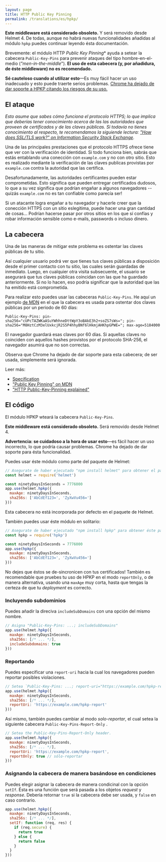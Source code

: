 ```yaml
---
layout: page
title: HTTP Public Key Pinning
permalink: /translations/es/hpkp/
---
```

<div class="callout">
  <strong>Este middleware está considerado obsoleto.</strong> Y será removido desde Helmet 4. De todas, aunque no habrá nuevas funcionalidades añadidas al módulo  <code>hpkp</code> puedes continuar leyendo ésta documentación.
</div>

Brevemente: el módulo HTTP *Public Key Pinning** ayuda a setear la cabecera `Public-Key-Pins` para prevenir ataques del tipo hombre-en-el-medio (*"men-in-the-middle*"). **El uso de esta cabecera (y, por añadidura, de éste middleware) no es recomendado.**

**Sé cauteloso cuando al utilizar esto**—Es muy fácil hacer un uso inadecuado y esto puede traerte serios problemas. [Chrome ha dejado de dar soporte a HPKP citando los riesgos de su uso.](https://www.chromestatus.com/feature/5903385005916160)

El ataque
----------

*Esto asume que sabes cómo funciona el protocolo HTTPS; lo que implica que deberías tener conocimiento acerca de las las autoridades que proveen de certificados y de las claves públicas. Si todavía no tienes conocimiento al respecto, te recomendamos la siguiende lectura: ["How does SSL/TLS work?" on Information Security Stack Exchange](https://security.stackexchange.com/questions/20803/how-does-ssl-tls-work).*

Una de las principales prestaciones que el protocolo HTTPS ofrece tiene que ver con la verificación de identidad. Si todo funciona bien, sabrás que estás entablando una conección con `example.com` y no con otro sitio. Esto es realizado mediante la verificación de las claves publicas provistas por `example.com` contra la autoridad que las certifica.

Desafortunadamente, las autoridades certificantes pueden estar comprometidas. Esto significa que pueden entregar certificados dudosos, lo que a su vez significa que podrían engañar a algunos navegadores --quizás `example.com` no es tan confiable como parecía ser!

Si un atacante logra engañar a tu navegador y hacerle creer que la conección HTTPS con un sitio eslegitima, puede hacer una gran cantidad de cosas... Podrían hacerse pasar por otros sitios en los que sí confías y robar información sensible como e-mails, passwords o incluso dinero.

La cabecera
----------

Una de las maneras de mitigar este problema es ostentar las claves públicas de tu sitio.

Así cualquier usuario podrá ver que tienes tus claves públicas a disposición desde el primer contacto con tu sitio, las cuales serán guardadas de inmediato. Luego, en cualquier otra visita subsecuente, el usuario se asegurará que tus claves públicas coincidan con las que ha guardado anteriormente. Si no lo hacen, eso podría significar que la autoridad que las ha emitido está comprometida.

Para realizar esto puedes usar las cabeceras `Public-Key-Pins`. He aquí un ejemplo [de MDN](https://developer.mozilla.org/en-US/docs/Web/Security/Public_Key_Pinning) en el que la cabecera es usada para ostentar dos claves públicas por un periodo de 60 días:

```
Public-Key-Pins: pin-sha256="cUPcTAZWKaASuYWhhneDttWpY3oBAkE3h2+soZS7sWs="; pin-sha256="M8HztCzM3elUxkcjR2S5P4hhyBNf6lHkmjAHKhpGPWE="; max-age=5184000
```
El navegador guardará esas claves por 60 días. Si aquellas claves no coinciden con aquellos hashes provistos por el protocolo SHA-256, el navegador asumirá que no son correctas.

Observa que Chrome ha dejado de dar soporte para esta cabecera; de ser usada, simplemente será ignorada.

Leer más:

- [Specification](https://timtaubert.de/blog/2014/10/http-public-key-pinning-explained/)
- ["Public Key Pinning" on MDN](https://developer.mozilla.org/en-US/docs/Web/Security/Public_Key_Pinning)
- ["HTTP Public-Key-Pinning explained"](https://timtaubert.de/blog/2014/10/http-public-key-pinning-explained/)

El código
--------

El módulo HPKP wteará la cabecera `Public-Key-Pins`.

<div class="callout">
  <strong>Este middleware está considerado obsoleto.</strong> Será removido desde Helmet 4.
</div>

**Advertencia: se cuidadoso a la hora de usar esto**—es fácil hacer un uso incorrecto, lo que podría causar problemas. Chrome ha dejado de dar soporte para ésta funcionalidad.

Puedes usar éste módulo como parte del paquete de Helmet:

```javascript
// Asegurate de haber ejecutado "npm install helmet" para obtener el paquete de Helmet.
const helmet = require('helmet')

const ninetyDaysInSeconds = 7776000
app.use(helmet.hpkp({
  maxAge: ninetyDaysInSeconds,
  sha256s: ['AbCdEf123=', 'ZyXwVu456=']
}))
```

Esta cabecera no está incorporada por defecto en el paquete de Helmet.

También puedes usar éste módulo en solitario:

```javascript
// Asegurate de haber ejecutado "npm install hpkp" para obtener éste paquete.
const hpkp = require('hpkp')

const ninetyDaysInSeconds = 7776000
app.use(hpkp({
  maxAge: ninetyDaysInSeconds,
  sha256s: ['AbCdEf123=', 'ZyXwVu456=']
}))
```
No dejes que éstos se de-sincronicen con tus certificados! También es recomendable que pruebes tu uso de HPKP en el modo `reportOnly`, o de manera alternativa, usando una `maxAge` muy corta, hasta que tengas la certeza de que tu *deployment* es correcto.

### Incluyendo subdominios

Puedes añadir la direciva `includeSubDomains` con una opción del mismo nombre.

```javascript
// Asigna "Public-Key-Pins: ...; includeSubDomains"
app.use(helmet.hpkp({
  maxAge: ninetyDaysInSeconds,
  sha256s: [/* ... */],
  includeSubdomains: true
}))
```

### Reportando

Puedes especificar una `report-uri` hacia la cual los navegadores pueden reportar posibles violaciones.

```javascript
// Setea `Public-Key-Pins: ...; report-uri="https://example.com/hpkp-report"`
app.use(helmet.hpkp({
  maxAge: ninetyDaysInSeconds,
  sha256s: [/* ... */],
  reportUri: 'https://example.com/hpkp-report'
}))
```

Así mismo, también puedes cambiar al modo *solo-reportar*, el cual setea la siguiente cabecera `Public-Key-Pins-Report-Only` .

```javascript
// Setea the Public-Key-Pins-Report-Only header.
app.use(helmet.hpkp({
  maxAge: ninetyDaysInSeconds,
  sha256s: [/* ... */],
  reportUri: 'https://example.com/hpkp-report',
  reportOnly: true // sólo-reportar 
}))
```

### Asignando la cabecera de manera basándose en condiciones

Puedes elegir asignar la cabecera de manera condicinal con la opción `setIf`. Ésta es una función que será pasada a los objetos *request* y *response*. Debería retornar `true` si la cabecera debe ser usada, y `false` en caso contrario.

```javascript
app.use(helmet.hpkp({
  maxAge: ninetyDaysInSeconds,
  sha256s: [/* ... */],
  setIf: function (req, res) {
    if (req.secure) {
      return true
    } else {
      return false
    }
  }
}))
```

